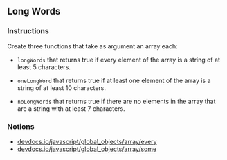 ## Long Words

### Instructions

Create three functions that take as argument an array each:

- `longWords` that returns true if every element of the array is a string of at
  least 5 characters.

- `oneLongWord` that returns true if at least one element of the array is a
  string of at least 10 characters.

- `noLongWords` that returns true if there are no elements in the array that are
  a string with at least 7 characters.

### Notions

- [devdocs.io/javascript/global_objects/array/every](https://devdocs.io/javascript/global_objects/array/every)
- [devdocs.io/javascript/global_objects/array/some](https://devdocs.io/javascript/global_objects/array/some)
